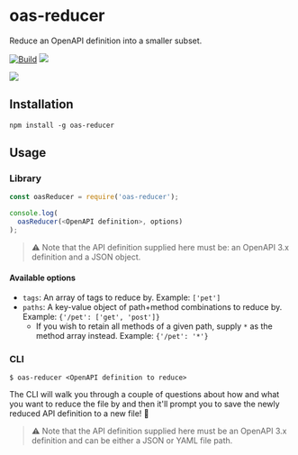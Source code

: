 # oas-reducer

Reduce an OpenAPI definition into a smaller subset.

[![Build](https://github.com/readmeio/oas-reducer/workflows/CI/badge.svg)](https://github.com/readmeio/oas-reducer/) [![](https://img.shields.io/npm/v/oas-reducer)](https://npm.im/oas-reducer)

[![](https://d3vv6lp55qjaqc.cloudfront.net/items/1M3C3j0I0s0j3T362344/Untitled-2.png)](https://readme.com)

## Installation

```
npm install -g oas-reducer
```

## Usage

### Library

```js
const oasReducer = require('oas-reducer');

console.log(
  oasReducer(<OpenAPI definition>, options)
);
```

> ⚠️ Note that the API definition supplied here must be: an OpenAPI 3.x definition and a JSON object.

#### Available options

- `tags`: An array of tags to reduce by. Example: `['pet']`
- `paths`: A key-value object of path+method combinations to reduce by. Example: `{'/pet': ['get', 'post']}`
  - If you wish to retain all methods of a given path, supply `*` as the method array instead. Example: `{'/pet': '*'}`

### CLI

```shell
$ oas-reducer <OpenAPI definition to reduce>
```

The CLI will walk you through a couple of questions about how and what you want to reduce the file by and then it'll prompt you to save the newly reduced API definition to a new file! 🏅

> ⚠️ Note that the API definition supplied here must be an OpenAPI 3.x definition and can be either a JSON or YAML file path.

